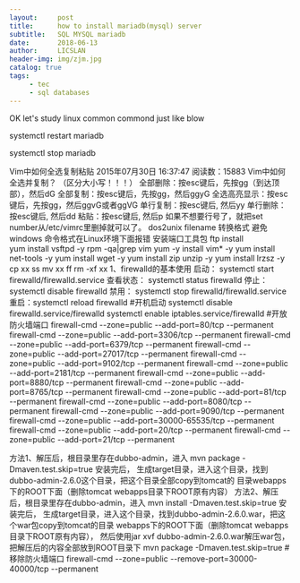```yaml
---
layout:     post
title:      how to install mariadb(mysql) server
subtitle:   SQL MYSQL mariadb 
date:       2018-06-13
author:     LICSLAN
header-img: img/zjm.jpg
catalog: true
tags:
     - tec
     - sql databases
---
```



OK let's study linux common commond just like blow<br>

systemctl restart mariadb

systemctl stop mariadb

Vim中如何全选复制粘贴
2015年07月30日 16:37:47
阅读数：15883
Vim中如何全选并复制？ 
（区分大小写！！！） 
全部删除：按esc键后，先按gg（到达顶部），然后dG 
全部复制：按esc键后，先按gg，然后ggyG 
全选高亮显示：按esc键后，先按gg，然后ggvG或者ggVG
单行复制：按esc键后, 然后yy 
单行删除：按esc键后, 然后dd 
粘贴：按esc键后, 然后p
如果不想要行号了，就把set number从/etc/vimrc里删掉就可以了。
dos2unix filename 转换格式 避免windows 命令格式在Linux环境下面报错
安装端口工具包
ftp install  
yum install vsftpd -y
rpm -qa|grep vim 
yum -y install vim* -y
yum install net-tools -y
yum install wget -y
yum install zip unzip -y
yum install lrzsz -y
cp xx ss
mv xx ff
rm -xf xx
 1、firewalld的基本使用
启动： systemctl start firewalld/firewalld.service
查看状态： systemctl status firewalld 
停止： systemctl disable firewalld
禁用： systemctl stop firewalld/firewalld.service
重启：systemctl reload firewalld
#开机启动
systemctl disable firewalld.service/firewalld
systemctl enable iptables.service/firewalld
#开放防火墙端口
firewall-cmd --zone=public --add-port=80/tcp --permanent
firewall-cmd --zone=public --add-port=3306/tcp --permanent
firewall-cmd --zone=public --add-port=6379/tcp --permanent
firewall-cmd --zone=public --add-port=27017/tcp --permanent
firewall-cmd --zone=public --add-port=9102/tcp --permanent
firewall-cmd --zone=public --add-port=2181/tcp --permanent
firewall-cmd --zone=public --add-port=8880/tcp --permanent
firewall-cmd --zone=public --add-port=8765/tcp --permanent
firewall-cmd --zone=public --add-port=81/tcp --permanent
firewall-cmd --zone=public --add-port=8080/tcp --permanent
firewall-cmd --zone=public --add-port=9090/tcp --permanent
firewall-cmd --zone=public --add-port=30000-65535/tcp --permanent
firewall-cmd --zone=public --add-port=20/tcp --permanent
firewall-cmd --zone=public --add-port=21/tcp --permanent

方法1、解压后，根目录里存在dubbo-admin，进入 mvn package -Dmaven.test.skip=true 安装完后，
生成target目录，进入这个目录，找到dubbo-admin-2.6.0这个目录，把这个目录全部copy到tomcat的
目录webapps下的ROOT下面（删除tomcat webapps目录下ROOT原有内容）
方法2、解压后，根目录里存在dubbo-admin，进入 mvn install -Dmaven.test.skip=true 安装完后，
生成target目录，进入这个目录，找到dubbo-admin-2.6.0.war，把这个war包copy到tomcat的目录
webapps下的ROOT下面（删除tomcat webapps目录下ROOT原有内容），
然后使用jar xvf dubbo-admin-2.6.0.war解压war包，把解压后的内容全部放到ROOT目录下
mvn package -Dmaven.test.skip=true
#移除防火墙端口
firewall-cmd --zone=public --remove-port=30000-40000/tcp --permanent
